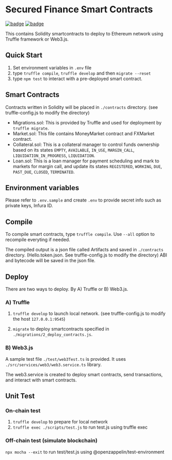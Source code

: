 # Secured Finance Smart Contracts

[![badge](https://img.shields.io/badge/submit%20for-HackFS-blue)](https://hack.ethglobal.co/showcase/secured-finance-recTkx6c1RDoLeaQm) [![badge](https://img.shields.io/badge/submit%20for-ETHOnline-ffe4b4)](https://hack.ethglobal.co/showcase/secured-finance-recJiyE8KWrV5VyHi)

This contains Solidity smartcontracts to deploy to Ethereum network using Truffle framework or Web3.js.

## Quick Start

1. Set environment variables in `.env` file
2. type `truffle compile`, `truffle develop` and then `migrate --reset`
3. type `npm test` to interact with a pre-deployed smart contract.

## Smart Contracts

Contracts written in Solidity will be placed in `./contracts` directory. (see truffle-config.js to modify the directory)

- Migrations.sol: This is provided by Truffle and used for deployment by `truffle migrate`.
- Market.sol: This file contains MoneyMarket contract and FXMarket contract.
- Collateral.sol: This is a collateral manager to control funds ownership based on its states `EMPTY`, `AVAILABLE`, `IN_USE`, `MARGIN_CALL`, `LIQUIDATION_IN_PROGRESS`, `LIQUIDATION`.
- Loan.sol: This is a loan manager for payment scheduling and mark to markets for margin call, and update its states `REGISTERED`, `WORKING`, `DUE`, `PAST_DUE`, `CLOSED`, `TERMINATED`.

## Environment variables

Please refer to `.env.sample` and create `.env` to provide secret info such as private keys, Infura ID.

## Compile

To compile smart contracts, type `truffle compile`. Use `--all` option to recompile everyting if needed.

The compiled output is a json file called Artifacts and saved in `./contracts` directory. (Hello.token.json. See truffle-config.js to modify the directory) ABI and bytecode will be saved in the json file.

## Deploy

There are two ways to deploy. By A) Truffle or B) Web3.js.

### A) Truffle

1. `truffle develop` to launch local network. (see truffle-config.js to modify the host `127.0.0.1:9545`)

2. `migrate` to deploy smartcontracts specified in `./migrations/2_deploy_contracts.js`.

### B) Web3.js

A sample test file `./test/web3Test.ts` is provided. It uses `./src/services/web3/web3.service.ts` library.

The web3.service is created to deploy smart contracts, send transactions, and interact with smart contracts.

## Unit Test

### On-chain test

1. `truffle develop` to prepare for local network
2. `truffle exec ./scripts/test.js` to run test.js using truffle exec

### Off-chain test (simulate blockchain)

`npx mocha --exit` to run test/test.js using @openzappelin/test-environment
